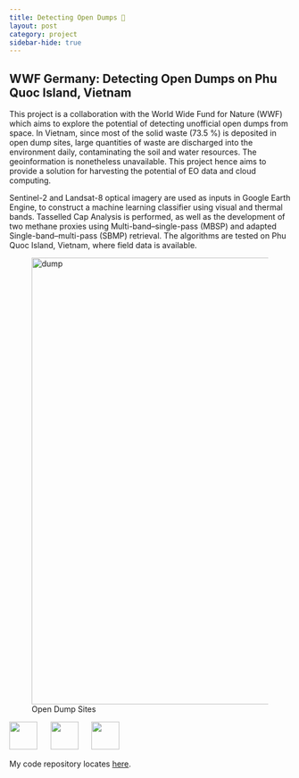 ```yaml
---
title: Detecting Open Dumps 🚜
layout: post
category: project
sidebar-hide: true
---
```


## WWF Germany: Detecting Open Dumps on Phu Quoc Island, Vietnam

This project is a collaboration with the World Wide Fund for Nature (WWF) which aims to explore the potential of detecting unofficial open dumps from space. In Vietnam, since most of the solid waste (73.5 %) is deposited in open dump sites, large quantities of waste are discharged into the environment daily, contaminating the soil and water resources. The geoinformation is nonetheless unavailable. This project hence aims to provide a solution for harvesting the potential of EO data and cloud computing.

Sentinel-2 and Landsat-8 optical imagery are used as inputs in Google Earth Engine, to construct a machine learning classifier using visual and thermal bands. Tasselled Cap Analysis is performed, as well as the development of two methane proxies using Multi-band–single-pass (MBSP) and adapted Single-band–multi-pass (SBMP) retrieval. The algorithms are tested on Phu Quoc Island, Vietnam, where field data is available.

<figure>
    <img src="{{ 'assets/images/dump.jpg' | relative_url }}" alt="dump"  width="800" />
    <figcaption>Open Dump Sites</figcaption>
</figure>

<p float="left">
  <img src="https://raw.githubusercontent.com/FortAwesome/Font-Awesome/6.x/svgs/solid/earth-europe.svg" width="50" height="50">
  &nbsp;&nbsp;&nbsp;&nbsp;
  <img src="https://raw.githubusercontent.com/FortAwesome/Font-Awesome/6.x/svgs/brands/js.svg" width="50" height="50">
  &nbsp;&nbsp;&nbsp;&nbsp;
  <img src="https://raw.githubusercontent.com/FortAwesome/Font-Awesome/6.x/svgs/brands/github.svg" width="50" height="50">
</p>

My code repository locates [here](https://github.com/pinkychow1010/PhuQuoc_OpenDumping).